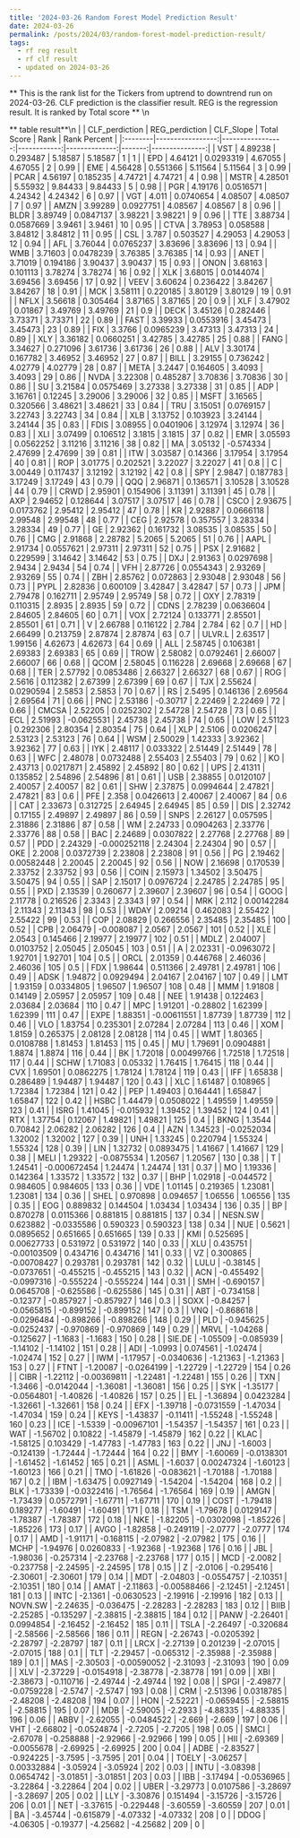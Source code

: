 ```yaml
---
title: '2024-03-26 Random Forest Model Prediction Result'
date: 2024-03-26
permalink: /posts/2024/03/random-forest-model-prediction-result/
tags:
  - rf reg result
  - rf clf result
  - updated on 2024-03-26
---
```

** This is the rank list for the Tickers from uptrend to downtrend run on 2024-03-26. CLF prediction is the classifier result. REG is the regression result. It is ranked by Total score ** \n







** table result**\n
|         |   CLF_perdiction |   REG_perdiction |   CLF_Slope |   Total Score |   Rank |   Rank Percent |
|:--------|-----------------:|-----------------:|------------:|--------------:|-------:|---------------:|
| VST     |         4.89238  |      0.293487    |    5.18587  |      5.18587  |      1 |           1    |
| EPD     |         4.64121  |      0.0293319   |    4.67055  |      4.67055  |      2 |           0.99 |
| EME     |         4.56428  |      0.551366    |    5.11564  |      5.11564  |      3 |           0.99 |
| PCAR    |         4.56197  |      0.185235    |    4.74721  |      4.74721  |      4 |           0.98 |
| MSTR    |         4.28501  |      5.55932     |    9.84433  |      9.84433  |      5 |           0.98 |
| PGR     |         4.19176  |      0.0516571   |    4.24342  |      4.24342  |      6 |           0.97 |
| VGT     |         4.011    |      0.0740654   |    4.08507  |      4.08507  |      7 |           0.97 |
| AMZN    |         3.99289  |      0.0927751   |    4.08567  |      4.08567  |      8 |           0.96 |
| BLDR    |         3.89749  |      0.0847137   |    3.98221  |      3.98221  |      9 |           0.96 |
| TTE     |         3.88734  |      0.0587669   |    3.9461   |      3.9461   |     10 |           0.95 |
| CTVA    |         3.78953  |      0.058588    |    3.84812  |      3.84812  |     11 |           0.95 |
| CSL     |         3.787    |      0.503527    |    4.29053  |      4.29053  |     12 |           0.94 |
| AFL     |         3.76044  |      0.0765237   |    3.83696  |      3.83696  |     13 |           0.94 |
| WMB     |         3.71603  |      0.0478239   |    3.76385  |      3.76385  |     14 |           0.93 |
| ANET    |         3.71019  |      0.194186    |    3.90437  |      3.90437  |     15 |           0.93 |
| ONON    |         3.68163  |      0.101113    |    3.78274  |      3.78274  |     16 |           0.92 |
| XLK     |         3.68015  |      0.0144074   |    3.69456  |      3.69456  |     17 |           0.92 |
| VEEV    |         3.60624  |      0.236422    |    3.84267  |      3.84267  |     18 |           0.91 |
| MCK     |         3.58111  |      0.220185    |    3.80129  |      3.80129  |     19 |           0.91 |
| NFLX    |         3.56618  |      0.305464    |    3.87165  |      3.87165  |     20 |           0.9  |
| XLF     |         3.47902  |      0.01867     |    3.49769  |      3.49769  |     21 |           0.9  |
| DECK    |         3.45126  |      0.282446    |    3.73371  |      3.73371  |     22 |           0.89 |
| FAST    |         3.39933  |      0.0553916   |    3.45473  |      3.45473  |     23 |           0.89 |
| FIX     |         3.3766   |      0.0965239   |    3.47313  |      3.47313  |     24 |           0.89 |
| XLY     |         3.36182  |      0.0660251   |    3.42785  |      3.42785  |     25 |           0.88 |
| FANG    |         3.34627  |      0.271096    |    3.61736  |      3.61736  |     26 |           0.88 |
| ALV     |         3.30174  |      0.167782    |    3.46952  |      3.46952  |     27 |           0.87 |
| BILL    |         3.29155  |      0.736242    |    4.02779  |      4.02779  |     28 |           0.87 |
| META    |         3.2447   |      0.164605    |    3.4093   |      3.4093   |     29 |           0.86 |
| NVDA    |         3.22308  |      0.485287    |    3.70836  |      3.70836  |     30 |           0.86 |
| SU      |         3.21584  |      0.0575469   |    3.27338  |      3.27338  |     31 |           0.85 |
| ADP     |         3.16761  |      0.12245     |    3.29006  |      3.29006  |     32 |           0.85 |
| MSFT    |         3.16565  |      0.320566    |    3.48621  |      3.48621  |     33 |           0.84 |
| TRU     |         3.15051  |      0.0769157   |    3.22743  |      3.22743  |     34 |           0.84 |
| XLB     |         3.13752  |      0.103923    |    3.24144  |      3.24144  |     35 |           0.83 |
| FDIS    |         3.08955  |      0.0401906   |    3.12974  |      3.12974  |     36 |           0.83 |
| XLI     |         3.07499  |      0.106512    |    3.1815   |      3.1815   |     37 |           0.82 |
| EMR     |         3.05593  |      0.0562252   |    3.11216  |      3.11216  |     38 |           0.82 |
| MA      |         3.05132  |     -0.574334    |    2.47699  |      2.47699  |     39 |           0.81 |
| ITW     |         3.03587  |      0.14366     |    3.17954  |      3.17954  |     40 |           0.81 |
| ROP     |         3.01775  |      0.202521    |    3.22027  |      3.22027  |     41 |           0.8  |
| C       |         3.00449  |      0.117437    |    3.12192  |      3.12192  |     42 |           0.8  |
| SPY     |         2.9847   |      0.187783    |    3.17249  |      3.17249  |     43 |           0.79 |
| QQQ     |         2.96871  |      0.136571    |    3.10528  |      3.10528  |     44 |           0.79 |
| CRWD    |         2.95901  |      0.154906    |    3.11391  |      3.11391  |     45 |           0.78 |
| AXP     |         2.94652  |      0.128644    |    3.07517  |      3.07517  |     46 |           0.78 |
| CSCO    |         2.93675  |      0.0173762   |    2.95412  |      2.95412  |     47 |           0.78 |
| KR      |         2.92887  |      0.0666118   |    2.99548  |      2.99548  |     48 |           0.77 |
| CEG     |         2.92578  |      0.357557    |    3.28334  |      3.28334  |     49 |           0.77 |
| GE      |         2.92362  |      0.161732    |    3.08535  |      3.08535  |     50 |           0.76 |
| CMG     |         2.91868  |      2.28782     |    5.2065   |      5.2065   |     51 |           0.76 |
| AAPL    |         2.91734  |      0.0557621   |    2.97311  |      2.97311  |     52 |           0.75 |
| PSX     |         2.91682  |      0.229599    |    3.14642  |      3.14642  |     53 |           0.75 |
| DXJ     |         2.91363  |      0.0297698   |    2.9434   |      2.9434   |     54 |           0.74 |
| VFH     |         2.87726  |      0.0554343   |    2.93269  |      2.93269  |     55 |           0.74 |
| ZBH     |         2.85762  |      0.072863    |    2.93048  |      2.93048  |     56 |           0.73 |
| PYPL    |         2.82836  |      0.600109    |    3.42847  |      3.42847  |     57 |           0.73 |
| JPM     |         2.79478  |      0.162711    |    2.95749  |      2.95749  |     58 |           0.72 |
| OXY     |         2.78319  |      0.110315    |    2.8935   |      2.8935   |     59 |           0.72 |
| CDNS    |         2.78239  |      0.0636604   |    2.84605  |      2.84605  |     60 |           0.71 |
| VOX     |         2.72124  |      0.133771    |    2.85501  |      2.85501  |     61 |           0.71 |
| V       |         2.66788  |      0.116122    |    2.784    |      2.784    |     62 |           0.7  |
| HD      |         2.66499  |      0.213759    |    2.87874  |      2.87874  |     63 |           0.7  |
| ULVR.L  |         2.63517  |      1.99156     |    4.62673  |      4.62673  |     64 |           0.69 |
| ALL     |         2.58745  |      0.106381    |    2.69383  |      2.69383  |     65 |           0.69 |
| TROW    |         2.58082  |      0.0792461   |    2.66007  |      2.66007  |     66 |           0.68 |
| QCOM    |         2.58045  |      0.116228    |    2.69668  |      2.69668  |     67 |           0.68 |
| TER     |         2.57792  |      0.0853486   |    2.66327  |      2.66327  |     68 |           0.67 |
| ROG     |         2.5616   |      0.112382    |    2.67399  |      2.67399  |     69 |           0.67 |
| TJX     |         2.55624  |      0.0290594   |    2.5853   |      2.5853   |     70 |           0.67 |
| RS      |         2.5495   |      0.146136    |    2.69564  |      2.69564  |     71 |           0.66 |
| PNC     |         2.53186  |     -0.30717     |    2.22469  |      2.22469  |     72 |           0.66 |
| CMCSA   |         2.52205  |      0.0252302   |    2.54728  |      2.54728  |     73 |           0.65 |
| ECL     |         2.51993  |     -0.0625531   |    2.45738  |      2.45738  |     74 |           0.65 |
| LOW     |         2.51123  |      0.292306    |    2.80354  |      2.80354  |     75 |           0.64 |
| XLP     |         2.5106   |      0.0206247   |    2.53123  |      2.53123  |     76 |           0.64 |
| WSM     |         2.50029  |      1.42333     |    3.92362  |      3.92362  |     77 |           0.63 |
| IYK     |         2.48117  |      0.033322    |    2.51449  |      2.51449  |     78 |           0.63 |
| WFC     |         2.48078  |      0.0732488   |    2.55403  |      2.55403  |     79 |           0.62 |
| KO      |         2.43713  |      0.0217871   |    2.45892  |      2.45892  |     80 |           0.62 |
| UPS     |         2.41311  |      0.135852    |    2.54896  |      2.54896  |     81 |           0.61 |
| USB     |         2.38855  |      0.0120107   |    2.40057  |      2.40057  |     82 |           0.61 |
| SHW     |         2.37875  |      0.0994644   |    2.47821  |      2.47821  |     83 |           0.6  |
| PFE     |         2.358    |      0.0426613   |    2.40067  |      2.40067  |     84 |           0.6  |
| CAT     |         2.33673  |      0.312725    |    2.64945  |      2.64945  |     85 |           0.59 |
| DIS     |         2.32742  |      0.17155     |    2.49897  |      2.49897  |     86 |           0.59 |
| SNPS    |         2.26127  |      0.057595    |    2.31886  |      2.31886  |     87 |           0.58 |
| WM      |         2.24733  |      0.0904263   |    2.33776  |      2.33776  |     88 |           0.58 |
| BAC     |         2.24689  |      0.0307822   |    2.27768  |      2.27768  |     89 |           0.57 |
| PDD     |         2.24329  |     -0.000252118 |    2.24304  |      2.24304  |     90 |           0.57 |
| OKE     |         2.2008   |      0.0372739   |    2.23808  |      2.23808  |     91 |           0.56 |
| PG      |         2.19462  |      0.00582448  |    2.20045  |      2.20045  |     92 |           0.56 |
| NOW     |         2.16698  |      0.170539    |    2.33752  |      2.33752  |     93 |           0.56 |
| COIN    |         2.15973  |      1.34502     |    3.50475  |      3.50475  |     94 |           0.55 |
| SAP     |         2.15017  |      0.0976724   |    2.24785  |      2.24785  |     95 |           0.55 |
| PXD     |         2.13539  |      0.260677    |    2.39607  |      2.39607  |     96 |           0.54 |
| GOOG    |         2.11778  |      0.216526    |    2.3343   |      2.3343   |     97 |           0.54 |
| MRK     |         2.112    |      0.00142284  |    2.11343  |      2.11343  |     98 |           0.53 |
| WDAY    |         2.09214  |      0.462083    |    2.55422  |      2.55422  |     99 |           0.53 |
| COP     |         2.08829  |      0.266556    |    2.35485  |      2.35485  |    100 |           0.52 |
| CPB     |         2.06479  |     -0.008087    |    2.0567   |      2.0567   |    101 |           0.52 |
| XLE     |         2.0543   |      0.145466    |    2.19977  |      2.19977  |    102 |           0.51 |
| MDLZ    |         2.04007  |      0.0103752   |    2.05045  |      2.05045  |    103 |           0.51 |
| A       |         2.02331  |     -0.0963072   |    1.92701  |      1.92701  |    104 |           0.5  |
| ORCL    |         2.01359  |      0.446768    |    2.46036  |      2.46036  |    105 |           0.5  |
| FDX     |         1.98644  |      0.511366    |    2.49781  |      2.49781  |    106 |           0.49 |
| ADSK    |         1.94872  |      0.0929494   |    2.04167  |      2.04167  |    107 |           0.49 |
| LMT     |         1.93159  |      0.0334805   |    1.96507  |      1.96507  |    108 |           0.48 |
| MMM     |         1.91808  |      0.14149     |    2.05957  |      2.05957  |    109 |           0.48 |
| NEE     |         1.91438  |      0.122463    |    2.03684  |      2.03684  |    110 |           0.47 |
| MPC     |         1.91201  |     -0.28802     |    1.62399  |      1.62399  |    111 |           0.47 |
| EXPE    |         1.88351  |     -0.00611551  |    1.87739  |      1.87739  |    112 |           0.46 |
| VLO     |         1.83754  |      0.235301    |    2.07284  |      2.07284  |    113 |           0.46 |
| XOM     |         1.8159   |      0.265375    |    2.08128  |      2.08128  |    114 |           0.45 |
| WMT     |         1.80365  |      0.0108788   |    1.81453  |      1.81453  |    115 |           0.45 |
| MU      |         1.79691  |      0.0904881   |    1.8874   |      1.8874   |    116 |           0.44 |
| BK      |         1.72018  |      0.00499766  |    1.72518  |      1.72518  |    117 |           0.44 |
| SCHW    |         1.71083  |      0.05332     |    1.76415  |      1.76415  |    118 |           0.44 |
| CVX     |         1.69501  |      0.0862275   |    1.78124  |      1.78124  |    119 |           0.43 |
| IFF     |         1.65838  |      0.286489    |    1.94487  |      1.94487  |    120 |           0.43 |
| XLC     |         1.61487  |      0.108965    |    1.72384  |      1.72384  |    121 |           0.42 |
| PEP     |         1.49403  |      0.164441    |    1.65847  |      1.65847  |    122 |           0.42 |
| HSBC    |         1.44479  |      0.0508022   |    1.49559  |      1.49559  |    123 |           0.41 |
| ISRG    |         1.41045  |     -0.015932    |    1.39452  |      1.39452  |    124 |           0.41 |
| RTX     |         1.37754  |      0.12067     |    1.49821  |      1.49821  |    125 |           0.4  |
| BKNG    |         1.3544   |      0.70842     |    2.06282  |      2.06282  |    126 |           0.4  |
| AZN     |         1.34523  |     -0.0252034   |    1.32002  |      1.32002  |    127 |           0.39 |
| UNH     |         1.33245  |      0.220794    |    1.55324  |      1.55324  |    128 |           0.39 |
| LIN     |         1.32732  |      0.0893475   |    1.41667  |      1.41667  |    129 |           0.38 |
| MELI    |         1.29322  |     -0.0875534   |    1.20567  |      1.20567  |    130 |           0.38 |
| T       |         1.24541  |     -0.000672454 |    1.24474  |      1.24474  |    131 |           0.37 |
| MO      |         1.19336  |      0.142364    |    1.33572  |      1.33572  |    132 |           0.37 |
| BHP     |         1.02918  |     -0.044572    |    0.984605 |      0.984605 |    133 |           0.36 |
| VDE     |         1.01145  |      0.219365    |    1.23081  |      1.23081  |    134 |           0.36 |
| SHEL    |         0.970898 |      0.094657    |    1.06556  |      1.06556  |    135 |           0.35 |
| EOG     |         0.889832 |      0.144504    |    1.03434  |      1.03434  |    136 |           0.35 |
| BP      |         0.870278 |      0.0115366   |    0.881815 |      0.881815 |    137 |           0.34 |
| NESN.SW |         0.623882 |     -0.0335586   |    0.590323 |      0.590323 |    138 |           0.34 |
| NUE     |         0.5621   |      0.0895652   |    0.651665 |      0.651665 |    139 |           0.33 |
| KMI     |         0.525695 |      0.00627733  |    0.531972 |      0.531972 |    140 |           0.33 |
| XLU     |         0.435751 |     -0.00103509  |    0.434716 |      0.434716 |    141 |           0.33 |
| VZ      |         0.300865 |     -0.00708427  |    0.293781 |      0.293781 |    142 |           0.32 |
| LULU    |        -0.38145  |     -0.0737651   |   -0.455215 |     -0.455215 |    143 |           0.32 |
| ACN     |        -0.455492 |     -0.0997316   |   -0.555224 |     -0.555224 |    144 |           0.31 |
| SMH     |        -0.690157 |      0.0645708   |   -0.625586 |     -0.625586 |    145 |           0.31 |
| ABT     |        -0.734158 |     -0.12377     |   -0.857927 |     -0.857927 |    146 |           0.3  |
| SOXX    |        -0.84257  |     -0.0565815   |   -0.899152 |     -0.899152 |    147 |           0.3  |
| VNQ     |        -0.868618 |     -0.0296484   |   -0.898266 |     -0.898266 |    148 |           0.29 |
| PLD     |        -0.945625 |     -0.0252437   |   -0.970869 |     -0.970869 |    149 |           0.29 |
| MRVL    |        -1.04268  |     -0.125627    |   -1.1683   |     -1.1683   |    150 |           0.28 |
| SIE.DE  |        -1.05509  |     -0.085939    |   -1.14102  |     -1.14102  |    151 |           0.28 |
| ADI     |        -1.0993   |      0.074561    |   -1.02474  |     -1.02474  |    152 |           0.27 |
| IWM     |        -1.17957  |     -0.0340636   |   -1.21363  |     -1.21363  |    153 |           0.27 |
| FTNT    |        -1.20087  |     -0.0264199   |   -1.22729  |     -1.22729  |    154 |           0.26 |
| CIBR    |        -1.22112  |     -0.00369811  |   -1.22481  |     -1.22481  |    155 |           0.26 |
| TXN     |        -1.3466   |     -0.0142044   |   -1.36081  |     -1.36081  |    156 |           0.25 |
| SYK     |        -1.35177  |     -0.0564801   |   -1.40826  |     -1.40826  |    157 |           0.25 |
| EL      |        -1.36894  |      0.0423284   |   -1.32661  |     -1.32661  |    158 |           0.24 |
| EFX     |        -1.39718  |     -0.0731559   |   -1.47034  |     -1.47034  |    159 |           0.24 |
| KEYS    |        -1.43837  |     -0.11411     |   -1.55248  |     -1.55248  |    160 |           0.23 |
| ICE     |        -1.5339   |     -0.00967101  |   -1.54357  |     -1.54357  |    161 |           0.23 |
| WAT     |        -1.56702  |      0.10822     |   -1.45879  |     -1.45879  |    162 |           0.22 |
| KLAC    |        -1.58125  |      0.103429    |   -1.47783  |     -1.47783  |    163 |           0.22 |
| JNJ     |        -1.6003   |     -0.124139    |   -1.72444  |     -1.72444  |    164 |           0.22 |
| BMY     |        -1.60069  |     -0.0138301   |   -1.61452  |     -1.61452  |    165 |           0.21 |
| ASML    |        -1.6037   |      0.00247324  |   -1.60123  |     -1.60123  |    166 |           0.21 |
| TMO     |        -1.61826  |     -0.083621    |   -1.70188  |     -1.70188  |    167 |           0.2  |
| IBM     |        -1.63475  |      0.0927149   |   -1.54204  |     -1.54204  |    168 |           0.2  |
| BLK     |        -1.73339  |     -0.0322416   |   -1.76564  |     -1.76564  |    169 |           0.19 |
| AMGN    |        -1.73439  |      0.0572791   |   -1.67711  |     -1.67711  |    170 |           0.19 |
| COST    |        -1.79418  |      0.189277    |   -1.60491  |     -1.60491  |    171 |           0.18 |
| TSM     |        -1.79678  |      0.0129147   |   -1.78387  |     -1.78387  |    172 |           0.18 |
| NKE     |        -1.82205  |     -0.0302098   |   -1.85226  |     -1.85226  |    173 |           0.17 |
| AVGO    |        -1.82858  |     -0.249119    |   -2.0777   |     -2.0777   |    174 |           0.17 |
| AMD     |        -1.91171  |     -0.168115    |   -2.07982  |     -2.07982  |    175 |           0.16 |
| MCHP    |        -1.94976  |      0.0260833   |   -1.92368  |     -1.92368  |    176 |           0.16 |
| JBL     |        -1.98036  |     -0.257314    |   -2.23768  |     -2.23768  |    177 |           0.15 |
| MCD     |        -2.0082   |     -0.237758    |   -2.24595  |     -2.24595  |    178 |           0.15 |
| Z       |        -2.0106   |     -0.295416    |   -2.30601  |     -2.30601  |    179 |           0.14 |
| MDT     |        -2.04803  |     -0.0554757   |   -2.10351  |     -2.10351  |    180 |           0.14 |
| AMAT    |        -2.11863  |     -0.00588466  |   -2.12451  |     -2.12451  |    181 |           0.13 |
| INTC    |        -2.1361   |     -0.0630523   |   -2.19916  |     -2.19916  |    182 |           0.13 |
| NOVN.SW |        -2.24635  |     -0.036475    |   -2.28283  |     -2.28283  |    183 |           0.12 |
| BIIB    |        -2.25285  |     -0.135297    |   -2.38815  |     -2.38815  |    184 |           0.12 |
| PANW    |        -2.26401  |      0.0994854   |   -2.16452  |     -2.16452  |    185 |           0.11 |
| TSLA    |        -2.26497  |     -0.320684    |   -2.58566  |     -2.58566  |    186 |           0.11 |
| REGN    |        -2.26743  |     -0.0205392   |   -2.28797  |     -2.28797  |    187 |           0.11 |
| LRCX    |        -2.27139  |      0.201239    |   -2.07015  |     -2.07015  |    188 |           0.1  |
| TLT     |        -2.29457  |     -0.065312    |   -2.35988  |     -2.35988  |    189 |           0.1  |
| MAS     |        -2.30503  |     -0.00590052  |   -2.31093  |     -2.31093  |    190 |           0.09 |
| XLV     |        -2.37229  |     -0.0154918   |   -2.38778  |     -2.38778  |    191 |           0.09 |
| XBI     |        -2.38673  |     -0.110716    |   -2.49744  |     -2.49744  |    192 |           0.08 |
| SPGI    |        -2.49877  |     -0.0759228   |   -2.5747   |     -2.5747   |    193 |           0.08 |
| CRM     |        -2.51396  |      0.0318785   |   -2.48208  |     -2.48208  |    194 |           0.07 |
| HON     |        -2.52221  |     -0.0659455   |   -2.58815  |     -2.58815  |    195 |           0.07 |
| MDB     |        -2.59005  |     -2.2933      |   -4.88335  |     -4.88335  |    196 |           0.06 |
| ABBV    |        -2.62055  |     -0.0484522   |   -2.669    |     -2.669    |    197 |           0.06 |
| VHT     |        -2.66802  |     -0.0524874   |   -2.7205   |     -2.7205   |    198 |           0.05 |
| SMCI    |        -2.67078  |     -0.258888    |   -2.92966  |     -2.92966  |    199 |           0.05 |
| HII     |        -2.69369  |     -0.0055678   |   -2.69925  |     -2.69925  |    200 |           0.04 |
| ADBE    |        -2.83527  |     -0.924225    |   -3.7595   |     -3.7595   |    201 |           0.04 |
| TOELY   |        -3.06257  |      0.00332884  |   -3.05924  |     -3.05924  |    202 |           0.03 |
| INTU    |        -3.08398  |      0.0654742   |   -3.01851  |     -3.01851  |    203 |           0.03 |
| IBB     |        -3.17494  |     -0.0536965   |   -3.22864  |     -3.22864  |    204 |           0.02 |
| UBER    |        -3.29773  |      0.0107586   |   -3.28697  |     -3.28697  |    205 |           0.02 |
| LLY     |        -3.30876  |      0.151494    |   -3.15726  |     -3.15726  |    206 |           0.01 |
| NET     |        -3.37615  |     -0.229448    |   -3.60559  |     -3.60559  |    207 |           0.01 |
| BA      |        -3.45744  |     -0.615879    |   -4.07332  |     -4.07332  |    208 |           0    |
| DDOG    |        -4.06305  |     -0.19377     |   -4.25682  |     -4.25682  |    209 |           0    |
